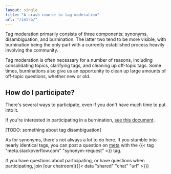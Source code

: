 ```yaml
---
layout: single
title: "A crash course to tag moderation"
url: "/intro/"
---
```


Tag moderation primarily consists of three components: synonyms, disambiguation, and burnination. The latter two tend to be more visible, with burnination being the only part with a currently established process heavily involving the community.

Tag moderation is often necessary for a number of reasons, including consolidating topics, clarifying tags, and cleaning up off-topic tags. Some times, burninations also give us an opportunity to clean up large amounts of off-topic questions, whether new or old.

## How do I participate?

There's several ways to participate, even if you don't have much time to put into it.

If you're interested in participating in a burnination, [see this document](burnination.html).

[TODO: something about tag disambiguation]

As for synonyms, there's not always a lot to do here. If you stumble into nearly identical tags, you can post a question on [meta](//meta.stackoverflow.com) with the {{< tag "meta.stackoverflow.com" "synonym-request" >}} tag.

If you have questions about participating, or have questions when participating, join [our chatroom]({{< data "shared" "chat" "url" >}})
